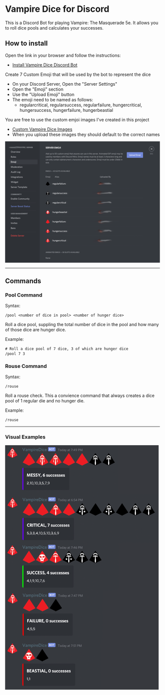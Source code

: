 # Vampire Dice for Discord

This is a Discord Bot for playing Vampire: The Masquerade 5e. It allows you to roll dice pools and calculates your successes.

## How to install

Open the link in your browser and follow the instructions:

- [Install Vampire Dice Discord Bot](https://discord.com/api/oauth2/authorize?client_id=784904882154504243&permissions=350272&scope=bot)

Create 7 Custom Emoji that will be used by the bot to represent the dice

- On your Discord Server, Open the "Server Settings"
- Open the "Emoji" section
- Use the "Upload Emoji" button
- The emoji need to be named as follows:
  - regularcritical, regularsuccess, regularfailure, hungercritical, hungersuccess, hungerfailure, hungerbeastial

You are free to use the custom emjoi images I've created in this project

- [Custom Vampire Dice Images](./emoji/emoji.zip)
- When you upload these images they should default to the correct names

<img src="./images/discord-settings-emoji.png?raw=true" width="800">

---

## Commands

### Pool Command

Syntax:

```
/pool <number of dice in pool> <number of hunger dice>
```

Roll a dice pool, suppling the total number of dice in the pool and how many of those dice are hunger dice.

Example:

```
# Roll a dice pool of 7 dice, 3 of which are hunger dice
/pool 7 3
```

### Rouse Command

Syntax:

```
/rouse
```

Roll a rouse check. This a convience command that always creates a dice pool of 1 regular die and no hunger die.

Example:

```
/rouse
```

---

### Visual Examples

<img src="./images/vampire-dice.png?raw=true" width="500" />
